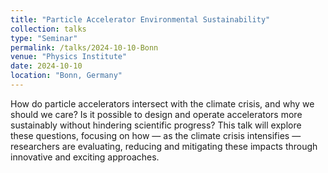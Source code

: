 ```yaml
---
title: "Particle Accelerator Environmental Sustainability"
collection: talks
type: "Seminar"
permalink: /talks/2024-10-10-Bonn
venue: "Physics Institute"
date: 2024-10-10
location: "Bonn, Germany"
---
```


How do particle accelerators intersect with the climate crisis, and why we should we care? Is it possible to design and operate accelerators more sustainably without hindering scientific progress? This talk will explore these questions, focusing on how — as the climate crisis intensifies — researchers are evaluating, reducing and mitigating these impacts through innovative and exciting approaches. 